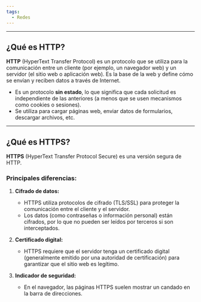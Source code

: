 ```yaml
---
tags:
  - Redes
---
```

---
## **¿Qué es HTTP?**

**HTTP** (HyperText Transfer Protocol) es un protocolo que se utiliza para la comunicación entre un cliente (por ejemplo, un navegador web) y un servidor (el sitio web o aplicación web). Es la base de la web y define cómo se envían y reciben datos a través de Internet.

- Es un protocolo **sin estado**, lo que significa que cada solicitud es independiente de las anteriores (a menos que se usen mecanismos como cookies o sesiones).
- Se utiliza para cargar páginas web, enviar datos de formularios, descargar archivos, etc.

---

## **¿Qué es HTTPS?**

**HTTPS** (HyperText Transfer Protocol Secure) es una versión segura de HTTP.

### Principales diferencias:

1. **Cifrado de datos:**
    
    - HTTPS utiliza protocolos de cifrado (TLS/SSL) para proteger la comunicación entre el cliente y el servidor.
    - Los datos (como contraseñas o información personal) están cifrados, por lo que no pueden ser leídos por terceros si son interceptados.
2. **Certificado digital:**
    
    - HTTPS requiere que el servidor tenga un certificado digital (generalmente emitido por una autoridad de certificación) para garantizar que el sitio web es legítimo.
3. **Indicador de seguridad:**
    
    - En el navegador, las páginas HTTPS suelen mostrar un candado en la barra de direcciones.